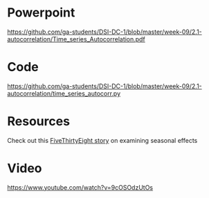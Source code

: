 # Powerpoint
https://github.com/ga-students/DSI-DC-1/blob/master/week-09/2.1-autocorrelation/Time_series_Autocorrelation.pdf

# Code
https://github.com/ga-students/DSI-DC-1/blob/master/week-09/2.1-autocorrelation/time_series_autocorr.py

# Resources
Check out this [FiveThirtyEight story](http://fivethirtyeight.com/datalab/a-wall-street-journal-op-ed-gets-it-very-very-wrong-on-seasonal-adjustment) on examining seasonal effects

# Video
https://www.youtube.com/watch?v=9cOSOdzUtOs
